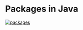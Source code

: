 # Packages in Java

[![packages](https://cdn.educba.com/academy/wp-content/uploads/2019/09/Java-Packages.png.webp)](https://drive.google.com/file/d/1tjMLrOnEvm1YXQ5RQFuOcApq1G8BBCO7/view?usp=sharing)
